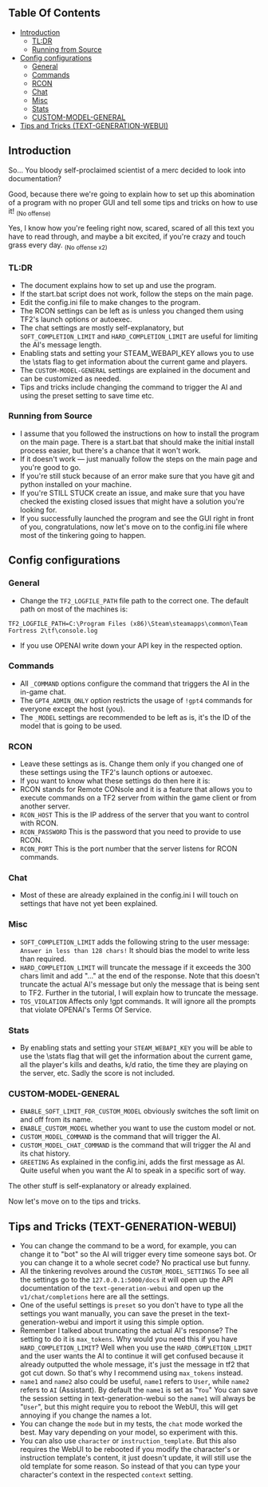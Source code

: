 ## Table Of Contents

- [Introduction](#Introduction)
  - [TL:DR](#TL-DR)
  - [Running from Source](#running-from-source)
- [Config configurations](#Config-configurations)
  - [General](#General)
  - [Commands](#Commands)
  - [RCON](#RCON)
  - [Chat](#Chat)
  - [Misc](#Misc)
  - [Stats](#Stats)
  - [CUSTOM-MODEL-GENERAL](#CUSTOM-MODEL-GENERAL)
 - [Tips and Tricks (TEXT-GENERATION-WEBUI)](#Tips-and-Tricks-TEXT-GENERATION-WEBUI)

## Introduction 

So... You bloody self-proclaimed scientist of a merc decided to look into documentation?

Good, because there we're going to explain how to set up this abomination of a program with no proper GUI and tell some tips and tricks on how to use it! <sub>(No offense)</sub>

Yes, I know how you're feeling right now, scared, scared of all this text you have to read through, and maybe a bit excited, if you're crazy and touch grass every day. <sub>(No offense x2)</sub>

### TL:DR

- The document explains how to set up and use the program.
- If the start.bat script does not work, follow the steps on the main page.
- Edit the config.ini file to make changes to the program.
- The RCON settings can be left as is unless you changed them using TF2's launch options or autoexec.
- The chat settings are mostly self-explanatory, but `SOFT_COMPLETION_LIMIT` and `HARD_COMPLETION_LIMIT` are useful for limiting the AI's message length.
- Enabling stats and setting your STEAM_WEBAPI_KEY allows you to use the \stats flag to get information about the current game and players.
- The `CUSTOM-MODEL-GENERAL` settings are explained in the document and can be customized as needed.
- Tips and tricks include changing the command to trigger the AI and using the preset setting to save time etc.

### Running from Source

- I assume that you followed the instructions on how to install the program on the main page. There is a start.bat that should make the initial install process easier, but there's a chance that it won't work.
- If it doesn't work — just manually follow the steps on the main page and you're good to go.
- If you're still stuck because of an error make sure that you have git and python installed on your machine.
- If you're STILL STUCK create an issue, and make sure that you have checked the existing closed issues that might have a solution you're looking for.
- If you successfully launched the program and see the GUI right in front of you, congratulations, now let's move on to the config.ini file where most of the tinkering going to happen.

## Config configurations

### General

- Change the `TF2_LOGFILE_PATH` file path to the correct one. The default path on most of the machines is:
```
TF2_LOGFILE_PATH=C:\Program Files (x86)\Steam\steamapps\common\Team Fortress 2\tf\console.log
```
- If you use OPENAI write down your API key in the respected option.

### Commands

- All `_COMMAND` options configure the command that triggers the AI in the in-game chat.
- The `GPT4_ADMIN_ONLY` option restricts the usage of `!gpt4` commands for everyone except the host (you).
- The `_MODEL` settings are recommended to be left as is, it's the ID of the model that is going to be used.

### RCON

- Leave these settings as is. Change them only if you changed one of these settings using the TF2's launch options or autoexec.
- If you want to know what these settings do then here it is:
- RCON stands for Remote CONsole and it is a feature that allows you to execute commands on a TF2 server from within the game client or from another server.
- `RCON_HOST` This is the IP address of the server that you want to control with RCON.
- `RCON_PASSWORD` This is the password that you need to provide to use RCON.
- `RCON_PORT` This is the port number that the server listens for RCON commands.

### Chat

- Most of these are already explained in the config.ini I will touch on settings that have not yet been explained.

### Misc

- `SOFT_COMPLETION_LIMIT` adds the following string to the user message: `Answer in less than 128 chars!` It should bias the model to write less than required.
- `HARD_COMPLETION_LIMIT` will truncate the message if it exceeds the 300 chars limit and add "..." at the end of the response. Note that this doesn't truncate the actual AI's message but only the message that is being sent to TF2. Further in the tutorial, I will explain how to truncate the message.
- `TOS_VIOLATION` Affects only !gpt commands. It will ignore all the prompts that violate OPENAI's Terms Of Service.

### Stats

- By enabling stats and setting your `STEAM_WEBAPI_KEY` you will be able to use the \stats flag that will get the information about the current game, all the player's kills and deaths, k/d ratio, the time they are playing on the server, etc. Sadly the score is not included.

### CUSTOM-MODEL-GENERAL

- `ENABLE_SOFT_LIMIT_FOR_CUSTOM_MODEL` obviously switches the soft limit on and off from its name.
- `ENABLE_CUSTOM_MODEL` whether you want to use the custom model or not.
- `CUSTOM_MODEL_COMMAND` is the command that will trigger the AI.
- `CUSTOM_MODEL_CHAT_COMMAND` is the command that will trigger the AI and its chat history.
- `GREETING` As explained in the config.ini, adds the first message as AI. Quite useful when you want the AI to speak in a specific sort of way.

The other stuff is self-explanatory or already explained.

Now let's move on to the tips and tricks.

## Tips and Tricks (TEXT-GENERATION-WEBUI)

- You can change the command to be a word, for example, you can change it to "bot" so the AI will trigger every time someone says bot. Or you can change it to a whole secret code? No practical use but funny.
- All the tinkering revolves around the `CUSTOM_MODEL_SETTINGS` To see all the settings go to the `127.0.0.1:5000/docs` it will open up the API documentation of the `text-generation-webui` and open up the `v1/chat/completions` here are all the settings.
- One of the useful settings is `preset` so you don't have to type all the settings you want manually, you can save the preset in the text-generation-webui and import it using this simple option.
- Remember I talked about truncating the actual AI's response? The setting to do it is `max_tokens`. Why would you need this if you have `HARD_COMPLETION_LIMIT`? Well when you use the `HARD_COMPLETION_LIMIT` and the user wants the AI to continue it will get confused because it already outputted the whole message, it's just the message in tf2 that got cut down. So that's why I recommend using `max_tokens` instead.
- `name1` and `name2` also could be useful, `name1` refers to `User`, while `name2` refers to `AI` (Assistant). By default the `name1` is set as "`You`" You can save the session setting in text-generation-webui so the `name1` will always be "`User`", but this might require you to reboot the WebUI, this will get annoying if you change the names a lot.
- You can change the `mode` but in my tests, the `chat` mode worked the best. May vary depending on your model, so experiment with this.
- You can also use `character` or `instruction_template`. But this also requires the WebUI to be rebooted if you modify the character's or instruction template's content, it just doesn't update, it will still use the old template for some reason. So instead of that you can type your character's context in the respected `context` setting.

